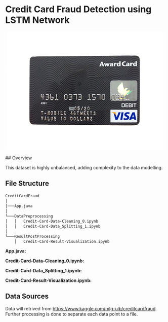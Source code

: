 # Credit Card Fraud Detection using LSTM Network

<p align="center">
  <img src="../metadata/gif/creditcard.gif">
</p>
## Overview 

This dataset is highly unbalanced, adding complexity to the data modelling.


## File Structure 

```
CreditCardFraud 
│   
│───App.java    
│
└───DataPreprocessing
│   │   Credit-Card-Data-Cleaning_0.ipynb
│   │   Credit-Card-Data_Splitting_1.ipynb
│   
└───ResultPostProcessing
    │   Credit-Card-Result-Visualization.ipynb
```
**App.java:**
 
**Credit-Card-Data-Cleaning_0.ipynb:**
 
**Credit-Card-Data_Splitting_1.ipynb:**

**Credit-Card-Result-Visualization.ipynb:**

## Data Sources
Data will retrived from https://www.kaggle.com/mlg-ulb/creditcardfraud.
Further processing is done to separate each data point to a file.
